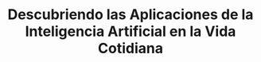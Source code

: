 <h1 align="center">Descubriendo las Aplicaciones de la Inteligencia Artificial en la Vida Cotidiana</h1>

